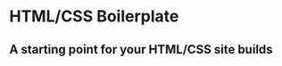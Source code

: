 HTML/CSS Boilerplate
====================

A starting point for your HTML/CSS site builds
---------------------

